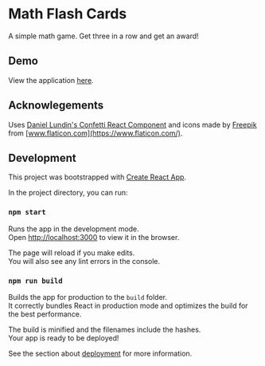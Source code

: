 # Math Flash Cards

A simple math game. Get three in a row and get an award!

## Demo

View the application [here](https://pbatey.github.io/math-flash-cards/).

## Acknowlegements

Uses [Daniel Lundin's Confetti React Component](https://daniel-lundin.github.io/react-dom-confetti/) and
icons made by [Freepik](https://www.flaticon.com/authors/freepik) from [www.flaticon.com](https://www.flaticon.com/).

## Development

This project was bootstrapped with [Create React App](https://github.com/facebook/create-react-app).

In the project directory, you can run:

### `npm start`

Runs the app in the development mode.<br />
Open [http://localhost:3000](http://localhost:3000) to view it in the browser.

The page will reload if you make edits.<br />
You will also see any lint errors in the console.

### `npm run build`

Builds the app for production to the `build` folder.<br />
It correctly bundles React in production mode and optimizes the build for the best performance.

The build is minified and the filenames include the hashes.<br />
Your app is ready to be deployed!

See the section about [deployment](https://facebook.github.io/create-react-app/docs/deployment) for more information.
